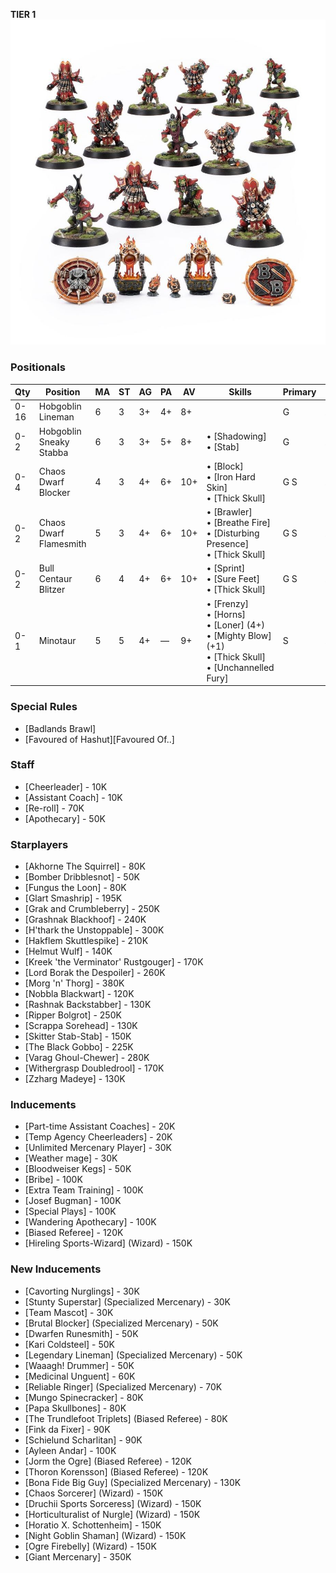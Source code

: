 ﻿**TIER 1**
![](../media/teams/BBChaosDwarfTeam01.jpg)

### Positionals

| Qty  | Position                | MA | ST | AG | PA | AV  | Skills                                                                                                   | Primary | Secondary | Cost |
| ---- | ------------------------ | -- | -- | -- | --- | --- | -------------------------------------------------------------------------------------------------------- | ------- | --------- | ---- |
| 0-16 | Hobgoblin Lineman        | 6  | 3  | 3+ | 4+  | 8+  |                                                                                                          | G       | A S       | 40K  |
| 0-2  | Hobgoblin Sneaky Stabba  | 6  | 3  | 3+ | 5+  | 8+  | • [Shadowing] <br /> • [Stab]                                                                            | G       | A S       | 70K  |
| 0-4  | Chaos Dwarf Blocker      | 4  | 3  | 4+ | 6+  | 10+ | • [Block] <br /> • [Iron Hard Skin] <br /> • [Thick Skull]                                               | G S     | A M       | 70K  |
| 0-2  | Chaos Dwarf Flamesmith   | 5  | 3  | 4+ | 6+  | 10+ | • [Brawler] <br /> • [Breathe Fire] <br /> • [Disturbing Presence] <br /> • [Thick Skull]                | G S     | A M       | 80K  |
| 0-2  | Bull Centaur Blitzer     | 6  | 4  | 4+ | 6+  | 10+ | • [Sprint] <br /> • [Sure Feet] <br /> • [Thick Skull]                                                   | G S     | A M       | 130K |
| 0-1  | Minotaur                 | 5  | 5  | 4+ | —   | 9+  | • [Frenzy] <br /> • [Horns] <br /> • [Loner] (4+) <br /> • [Mighty Blow] (+1) <br /> • [Thick Skull] <br /> • [Unchannelled Fury] | S       | A G M     | 150K |


### Special Rules

* [Badlands Brawl]
* [Favoured of Hashut][Favoured Of..]

### Staff

* [Cheerleader] - 10K
* [Assistant Coach] - 10K
* [Re-roll] - 70K
* [Apothecary]  - 50K

### Starplayers

* [Akhorne The Squirrel] - 80K
* [Bomber Dribblesnot] - 50K
* [Fungus the Loon] - 80K
* [Glart Smashrip] - 195K
* [Grak and Crumbleberry] - 250K
* [Grashnak Blackhoof] - 240K
* [H'thark the Unstoppable] - 300K
* [Hakflem Skuttlespike] - 210K
* [Helmut Wulf] - 140K
* [Kreek 'the Verminator' Rustgouger] - 170K
* [Lord Borak the Despoiler] - 260K
* [Morg 'n' Thorg] - 380K
* [Nobbla Blackwart] - 120K
* [Rashnak Backstabber] - 130K
* [Ripper Bolgrot] - 250K
* [Scrappa Sorehead] - 130K
* [Skitter Stab-Stab] - 150K
* [The Black Gobbo] - 225K
* [Varag Ghoul-Chewer] - 280K
* [Withergrasp Doubledrool] - 170K
* [Zzharg Madeye] - 130K

### Inducements

* [Part-time Assistant Coaches] - 20K
* [Temp Agency Cheerleaders] - 20K
* [Unlimited Mercenary Player] - 30K
* [Weather mage] - 30K
* [Bloodweiser Kegs] - 50K
* [Bribe] - 100K
* [Extra Team Training] - 100K
* [Josef Bugman] - 100K
* [Special Plays] - 100K
* [Wandering Apothecary] - 100K
* [Biased Referee] - 120K
* [Hireling Sports-Wizard] (Wizard) - 150K

### New Inducements

* [Cavorting Nurglings] - 30K
* [Stunty Superstar] (Specialized Mercenary) - 30K
* [Team Mascot] - 30K
* [Brutal Blocker] (Specialized Mercenary) - 50K
* [Dwarfen Runesmith] - 50K
* [Kari Coldsteel] - 50K
* [Legendary Lineman] (Specialized Mercenary) - 50K
* [Waaagh! Drummer] - 50K
* [Medicinal Unguent] - 60K
* [Reliable Ringer] (Specialized Mercenary) - 70K
* [Mungo Spinecracker] - 80K
* [Papa Skullbones] - 80K
* [The Trundlefoot Triplets] (Biased Referee) - 80K
* [Fink da Fixer] - 90K
* [Schielund Scharlitan] - 90K
* [Ayleen Andar] - 100K
* [Jorm the Ogre] (Biased Referee) - 120K
* [Thoron Korensson] (Biased Referee) - 120K
* [Bona Fide Big Guy] (Specialized Mercenary) - 130K
* [Chaos Sorcerer] (Wizard) - 150K
* [Druchii Sports Sorceress] (Wizard) - 150K
* [Horticulturalist of Nurgle] (Wizard) - 150K
* [Horatio X. Schottenheim] - 150K
* [Night Goblin Shaman] (Wizard) - 150K
* [Ogre Firebelly] (Wizard) - 150K
* [Giant Mercenary] - 350K